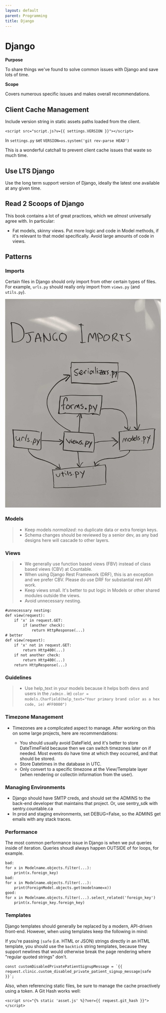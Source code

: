 ```yaml
---
layout: default
parent: Programming
title: Django
---
```


# Django

**Purpose**

To share things we've found to solve common issues with Django and save lots of time.

**Scope**

Covers numerous specific issues and makes overall recommendations.

## Client Cache Management

Include version string in static assets paths loaded from the client.

    <script src="script.js?v={{ settings.VERSION }}"></script>

In `settings.py` set `VERSION=os.system('git rev-parse HEAD')`

This is a wonderful catchall to prevent client cache issues that waste
so much time.

## Use LTS Django

Use the long term support version of Django, ideally the latest one
available at any given time.

## Read 2 Scoops of Django

This book contains a lot of great practices, which we *almost*
universally agree with. In particular:

  - Fat models, skinny views. Put more logic and code in Model methods,
    if it's relevant to that model specifically. Avoid large amounts of
    code in views.

## Patterns

### Imports

Certain files in Django should only import from other certain types of
files. For example, `urls.py` should really only import from `views.py`
(and `utils.py`).

![import flow](./django_import_flow.jpg)

### Models

>   - Keep models *normalized*: no duplicate data or extra foreign keys.
>   - Schema changes should be reviewed by a senior dev, as any bad
>     designs here will cascade to other layers.

### Views

>   - We generally use function based views (FBV) instead of class based
>     views (CBV) at Countable.
>   - When using Django Rest Framework (DRF), this is an exception and
>     we prefer CBV. Please do use DRF for substantial rest API work.
>   - Keep views small. It's better to put logic in Models or other
>     shared modules outside the views.
>   - Avoid unnecessary nesting.

    #unnecessary nesting:
    def view(request):
        if 'x' in request.GET:
            if (another check):
                return HttpResponse(...)
    # better
    def view(request):
        if 'x' not in request.GET:
            return Http400(...)
        if not another check:
            return Http400(...)
        return HttpResponse(...)

### Guidelines

>   - Use <span class="title-ref">help\_text</span> in your models
>     because it helps both devs and users in the `/admin` . ie) `color
>     = models.CharField(help_text="Your primary brand color as a hex
>     code, ie) #FF0000")`

### Timezone Management

  - Timezones are a complicated aspect to manage. After working on this
    on some large projects, here are recommendations:
    
      - You should usually avoid DateField, and it's better to store
        DateTimeField because then we can switch timezones later on if
        needed. Most events do have time at which they occurred, and
        that should be stored.
      - Store Datetimes in the database in UTC.
      - Only convert to a specific timezone at the View/Template layer
        (when rendering or collectin information from the user).

### Managing Environments

  - Django should have SMTP creds, and should set the ADMINS to the
    back-end developer that maintains that project. Or, use sentry\_sdk
    with sentry.countable.ca
  - In prod and staging environments, set DEBUG=False, so the ADMINS get
    emails with any stack traces.


### Performance

The most common performance issue in Django is when we put queries inside of iteration. Queries shoudl always happen OUTSIDE of for loops, for example.

```
bad:
for x in Modelname.objects.filter(...):
    print(x.foreign_key)
bad:
for x in Modelname.objects.filter(...):
    print(ForeignModel.objects.get(modelname=x))
good:
for x in Modelname.objects.filter(...).select_related('foreign_key')
    print(x.foreign_key.foreign_key)
```


### Templates

Django templates should generally be replaced by a modern, API-driven front-end. However, when using templates keep the following in mind:

If you're passing `|safe` (i.e. HTML or JSON) strings directly in an HTML template, you should use the `backtick` string templates, because they support newlines that would otherwise break the page rendering where "regular quoted strings" don't.

```
const customDisabledPrivatePatientSignupMessage = `{{ request.clinic.custom_disabled_private_patient_signup_message|safe }}`;
```

Also, when referencing static files, be sure to manage the cache proactively using a token. A Git Hash works well:

```
<script src="{% static 'asset.js' %}?ver={{ request.git_hash }}"></script>
```
